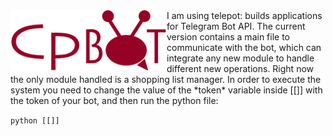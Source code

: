 <img style="float:left" src="doc/logo.png" width="250"/>
I am using telepot: builds applications for Telegram Bot API. The current version contains a main file to communicate with the bot, 
which can integrate any new module to handle different new operations. Right now the only module handled is a shopping list manager.
In order to execute the system you need to change the value of the *token* variable inside [[]] with the token of your bot, and then run the python file:

```python [[]]```


